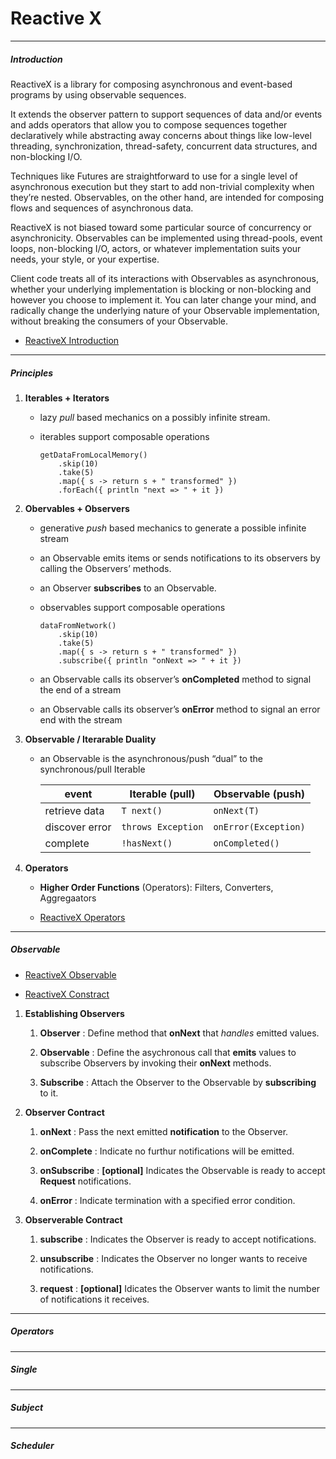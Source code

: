 # Reactive X


----------------------------------------------------------------------------------------------------
##### Introduction

ReactiveX is a library for composing asynchronous and event-based programs by using observable 
sequences.

It extends the observer pattern to support sequences of data and/or events and adds operators that 
allow you to compose sequences together declaratively while abstracting away concerns about things 
like low-level threading, synchronization, thread-safety, concurrent data structures, and non-blocking 
I/O.

Techniques like Futures are straightforward to use for a single level of asynchronous execution but 
they start to add non-trivial complexity when they’re nested. Observables, on the other hand, are 
intended for composing flows and sequences of asynchronous data.

ReactiveX is not biased toward some particular source of concurrency or asynchronicity. Observables 
can be implemented using thread-pools, event loops, non-blocking I/O, actors, or whatever 
implementation suits your needs, your style, or your expertise. 

Client code treats all of its interactions with Observables as asynchronous, whether your underlying 
implementation is blocking or non-blocking and however you choose to implement it. You can later 
change your mind, and radically change the underlying nature of your Observable implementation, 
without breaking the consumers of your Observable.

* [ReactiveX Introduction](http://reactivex.io/intro.html)

----------------------------------------------------------------------------------------------------
##### Principles

1. __Iterables + Iterators__

    * lazy _pull_ based mechanics on a possibly infinite stream.

    * iterables support composable operations

	    ```
	    getDataFromLocalMemory()
	  		.skip(10)
	  		.take(5)
	  		.map({ s -> return s + " transformed" })
	  		.forEach({ println "next => " + it })
		```

2. __Obervables + Observers__

    * generative _push_ based mechanics to generate a possible infinite stream
	
	* an Observable emits items or sends notifications to its observers by calling the Observers’ 
      methods.

	* an Observer __subscribes__ to an Observable. 

	* observables support composable operations

		```
		dataFromNetwork()
	  		.skip(10)
	  		.take(5)
	  		.map({ s -> return s + " transformed" })
	  		.subscribe({ println "onNext => " + it })
		```
		
    * an Observable calls its observer’s __onCompleted__ method to signal the end of a stream
	
	* an Observable calls its observer’s __onError__ method to signal an error end with the stream


3. __Observable / Iterarable Duality__ 

	* an Observable is the asynchronous/push “dual” to the synchronous/pull Iterable

		|event          | Iterable (pull)        | Observable (push)        |
		|---------------|------------------------|--------------------------|
		|retrieve data  | ```T next()```	     | ```onNext(T)```          |
		|discover error | ```throws Exception``` | ```onError(Exception)``` |
		|complete       | ```!hasNext()```       | ```onCompleted()```      |


4. __Operators__

    *  __Higher Order Functions__ (Operators): Filters, Converters, Aggregaators  
    
    * [ReactiveX Operators](http://reactivex.io/documentation/operators.html)


----------------------------------------------------------------------------------------------------
##### Observable

* [ReactiveX Observable](http://reactivex.io/documentation/observable.html)

* [ReactiveX Constract](http://reactivex.io/documentation/contract.html)

1. __Establishing Observers__

	1. __Observer__   : Define method that __onNext__ that _handles_ emitted values.

	2. __Observable__ : Define the asychronous call that __emits__ values to subscribe Observers 
                        by invoking their __onNext__ methods.

	3. __Subscribe__  : Attach the Observer to the Observable by __subscribing__ to it.  


2. __Observer Contract__

	1. __onNext__      : Pass the next emitted __notification__ to the Observer.

	2. __onComplete__  : Indicate no furthur notifications will be emitted.

	3. __onSubscribe__ : __[optional]__ Indicates the Observable is ready to accept __Request__
						 notifications.

	4. __onError__     : Indicate termination with a specified error condition.


3. __Observerable Contract__

	1. __subscribe__   : Indicates the Observer is ready to accept notifications.

	2. __unsubscribe__ : Indicates the Observer no longer wants to receive notifications. 

	3. __request__     : __[optional]__ Idicates the Observer wants to limit the number of 
						 notifications it receives.





----------------------------------------------------------------------------------------------------
##### Operators


----------------------------------------------------------------------------------------------------
##### Single


----------------------------------------------------------------------------------------------------
##### Subject


----------------------------------------------------------------------------------------------------
##### Scheduler


